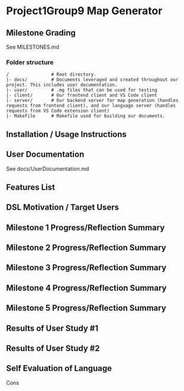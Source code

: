 # Project1Group9 Map Generator

## Milestone Grading

See MILESTONES.md

### Folder structure

```
/                # Root directory.
|- docs/         # Documents leveraged and created throughout our project. This includes user documentation.
|- user/         # .mg files that can be used for testing
|- client/       # Our frontend client and VS Code client
|- server/       # Our backend server for map generation (handles requests from frontend client), and our language server (handles requests from VS Code extension client)
|- Makefile      # Makefile used for building our documents.
```

## Installation / Usage Instructions

## User Documentation

See docs/UserDocumentation.md

## Features List

## DSL Motivation / Target Users

## Milestone 1 Progress/Reflection Summary

## Milestone 2 Progress/Reflection Summary

## Milestone 3 Progress/Reflection Summary

## Milestone 4 Progress/Reflection Summary

## Milestone 5 Progress/Reflection Summary

## Results of User Study #1

## Results of User Study #2

## Self Evaluation of Language

Cons
